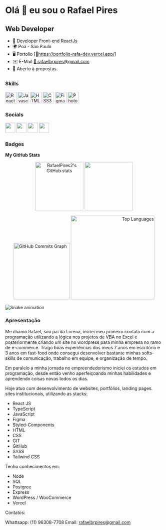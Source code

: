 


Olá 👋 eu sou o Rafael Pires
================================

Web Developer
-------------

* 🧠 Developer Front-end ReactJs
* 🌍 Poá - São Paulo
* 🖥️ Portolio [📝https://portfolio-rafa-dev.vercel.app/]
* ✉️ E-Mail [📩 rafaelbrpires@gmail.com](mailto:rafaelbrpires@gmail.com)
* 🤝 Aberto à propostas.
##
### Skills

<p align="left">
<a href="https://reactjs.org/" target="_blank" rel="noreferrer"><img src="https://raw.githubusercontent.com/danielcranney/readme-generator/main/public/icons/skills/react-colored.svg" width="36" height="36" alt="React" /></a>
<a href="https://developer.mozilla.org/en-US/docs/Web/JavaScript" target="_blank" rel="noreferrer"><img src="https://raw.githubusercontent.com/danielcranney/readme-generator/main/public/icons/skills/javascript-colored.svg" width="36" height="36" alt="Javascript" /></a>
<a href="https://developer.mozilla.org/en-US/docs/Glossary/HTML5" target="_blank" rel="noreferrer"><img src="https://raw.githubusercontent.com/danielcranney/readme-generator/main/public/icons/skills/html5-colored.svg" width="36" height="36" alt="HTML5" /></a>
<a href="https://www.w3.org/TR/CSS/#css" target="_blank" rel="noreferrer"><img src="https://raw.githubusercontent.com/danielcranney/readme-generator/main/public/icons/skills/css3-colored.svg" width="36" height="36" alt="CSS3" /></a>
<a href="https://www.figma.com/" target="_blank" rel="noreferrer"><img src="https://img.icons8.com/color/344/figma--v1.png" width="36" height="36" alt="Figma" /></a>
<a href="https://www.adobe.com/uk/products/photoshop.html" target="_blank" rel="noreferrer"><img src="https://raw.githubusercontent.com/danielcranney/readme-generator/main/public/icons/skills/photoshop-colored-dark.svg" width="36" height="36" alt="Photoshop" /></a>
</p>

### Socials

<p align="left">  
<a href="https://discord.com/users/Rafael Pires#3557" target="_blank" rel="noreferrer"><img src="https://raw.githubusercontent.com/danielcranney/readme-generator/main/public/icons/socials/discord.svg" width="32" height="32" /></a>
<a href="https://www.github.com/RafaelPires2" target="_blank" rel="noreferrer"><img src="https://raw.githubusercontent.com/danielcranney/readme-generator/main/public/icons/socials/github-dark.svg" width="32" height="32" /></a>
<a href="https://www.instagram.com/rafaelbrpires/" target="_blank" rel="noreferrer"><img src="https://raw.githubusercontent.com/danielcranney/readme-generator/main/public/icons/socials/instagram.svg" width="32" height="32" /></a>
<a href="https://www.linkedin.com/in/rafael-pires-075891212/" target="_blank" rel="noreferrer"><img src="https://raw.githubusercontent.com/danielcranney/readme-generator/main/public/icons/socials/linkedin.svg" width="32" height="32" /></a>

### Badges

<b>My GitHub Stats</b>
<div align="center">
<a href="http://www.github.com/RafaelPires2"><img height="154em" src="https://github-readme-stats.vercel.app/api?username=RafaelPires2&show_icons=true&hide=&count_private=true&title_color=ec4899&text_color=ffffff&icon_color=3382ed&bg_color=181824&hide_border=true&show_icons=true" alt="RafaelPires2's GitHub stats" /></a>
<a href="http://www.github.com/RafaelPires2"><img height="154em" src="https://github-readme-streak-stats.herokuapp.com/?user=RafaelPires2&stroke=ffffff&background=181824&ring=ec4899&fire=ec4899&currStreakNum=ffffff&currStreakLabel=ec4899&sideNums=ffffff&sideLabels=ffffff&dates=ffffff&hide_border=true" /></a>


<a href="http://www.github.com/RafaelPires2" align="left"><img height="180em" src="https://activity-graph.herokuapp.com/graph?username=RafaelPires2&bg_color=181824&color=ffffff&line=3382ed&point=ffffff&area_color=181824&area=true&hide_border=true&custom_title=GitHub%20Commits%20Graph" alt="GitHub Commits Graph" /></a>
<a href="https://github.com/RafaelPires2" align="right"><img  width="267em" src="https://github-readme-stats.vercel.app/api/top-langs/?username=RafaelPires2&langs_count=10&title_color=ec4899&text_color=ffffff&icon_color=3382ed&bg_color=181824&hide_border=true&locale=en&custom_title=Top%20%Languages" alt="Top Languages" /></a>
</div>

![Snake animation](https://github.com/RafaelPires2/RafaelPires2/blob/output/github-contribution-grid-snake.svg)

### Apresentação

Me chamo Rafael, sou pai da Lorena, iniciei meu primeiro contato com a programação utilizando a lógica nos projetos de VBA no Excel e posteriormente criando um site no wordpress para minha empresa no ramo de e-commerce. Trago boas experiências dos meus 7 anos em escritório e 3 anos em fast-food onde consegui desenvolver bastante minhas softs-skills de comunicação, trabalho em equipe, e organização de tempo.

Em paralelo a minha jornada no empreendedorismo iniciei os estudos em programação, desde então venho aperfeiçoando minhas habilidades e aprendendo coisas novas todos os dias.

Hoje atuo com desenvolvimento de websites, portfólios, landing pages. sites institucionais, utilizando as stacks: 

- React JS
- TypeScript 
- JavaScript 
- Figma 
- Styled-Components 
- HTML
- CSS
- GIT
- GitHub
- SASS 
- Tailwind CSS


Tenho conhecimentos em:

- Node
- SQL
- Postgree
- Express
- WordPress / WooCommerce
- Vercel

Contatos:

Whattsapp: (11) 96308-7708
Email: rafaelbrpires@gmail.com
